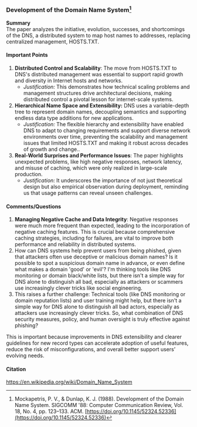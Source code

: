 ### Development of the Domain Name System[^1]

**Summary**  
The paper analyzes the initiative, evolution, successes, and shortcomings of the DNS, a distributed system to map host names to addresses, replacing centralized management, HOSTS.TXT.
#### Important Points
1. **Distributed Control and Scalability**: The move from HOSTS.TXT to DNS's distributed management was essential to support rapid growth and diversity in Internet hosts and networks.
    - _Justification:_ This demonstrates how technical scaling problems and management structures drive architectural decisions, making distributed control a pivotal lesson for internet-scale systems.
2. **Hierarchical Name Space and Extensibility:** DNS uses a variable-depth tree to represent domain names, decoupling semantics and supporting endless data type additions for new applications.
	- _Justification:_ The flexible hierarchy and extensibility have enabled DNS to adapt to changing requirements and support diverse network environments over time, preventing the scalability and management issues that limited HOSTS.TXT and making it robust across decades of growth and change..
3. **Real-World Surprises and Performance Issues**: The paper highlights unexpected problems, like high negative responses, network latency, and misuse of caching, which were only realized in large-scale production.
    - _Justification:_ It underscores the importance of not just theoretical design but also empirical observation during deployment, reminding us that usage patterns can reveal unseen challenges.
#### Comments/Questions
1. **Managing Negative Cache and Data Integrity**: Negative responses were much more frequent than expected, leading to the incorporation of negative caching features. This is crucial because comprehensive caching strategies, including for failures, are vital to improve both performance and reliability in distributed systems.
2. How can DNS systems help prevent users from being phished, given that attackers often use deceptive or malicious domain names? Is it possible to spot a suspicious domain name in advance, or even define what makes a domain 'good' or 'evil'? I'm thinking tools like DNS monitoring or domain black/white lists, but there isn't a simple way for DNS alone to distinguish all bad, especially as attackers or scammers use increasingly clever tricks like social engineering.
3. This raises a further challenge: Technical tools (like DNS monitoring or domain reputation lists) and user training might help, but there isn't a simple way for DNS alone to distinguish all bad actors, especially as attackers use increasingly clever tricks. So, what combination of DNS security measures, policy, and human oversight is truly effective against phishing?

This is important because improvements in DNS extensibility and clearer guidelines for new record types can accelerate adoption of useful features, reduce the risk of misconfigurations, and overall better support users’ evolving needs.
#### Citation
[^1]: Mockapetris, P. V., & Dunlap, K. J. (1988). Development of the Domain Name System. SIGCOMM '88: Computer Communication Review, Vol. 18, No. 4, pp. 123–133. ACM. [https://doi.org/10.1145/52324.52336](https://doi.org/10.1145/52324.52336)

https://en.wikipedia.org/wiki/Domain_Name_System